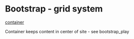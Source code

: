 # Bootstrap - grid system

[container](https://getbootstrap.com/docs/3.4/css/#overview-container)

Container keeps content in center of site - see bootstrap_play